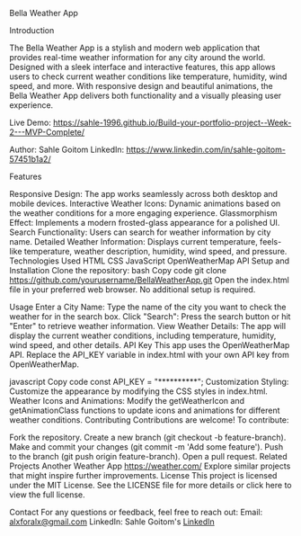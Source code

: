 Bella Weather App




Introduction

The Bella Weather App is a stylish and modern web application that provides real-time weather information for any city around the world. Designed with a sleek interface and interactive features, this app allows users to check current weather conditions like temperature, humidity, wind speed, and more. With responsive design and beautiful animations, the Bella Weather App delivers both functionality and a visually pleasing user experience.

Live Demo: https://sahle-1996.github.io/Build-your-portfolio-project--Week-2---MVP-Complete/

Author: Sahle Goitom
LinkedIn: https://www.linkedin.com/in/sahle-goitom-57451b1a2/





Features

Responsive Design: The app works seamlessly across both desktop and mobile devices.
Interactive Weather Icons: Dynamic animations based on the weather conditions for a more engaging experience.
Glassmorphism Effect: Implements a modern frosted-glass appearance for a polished UI.
Search Functionality: Users can search for weather information by city name.
Detailed Weather Information: Displays current temperature, feels-like temperature, weather description, humidity, wind speed, and pressure.
Technologies Used
HTML
CSS
JavaScript
OpenWeatherMap API
Setup and Installation
Clone the repository:
bash
Copy code
git clone https://github.com/yourusername/BellaWeatherApp.git
Open the index.html file in your preferred web browser.
No additional setup is required.


Usage
Enter a City Name: Type the name of the city you want to check the weather for in the search box.
Click "Search": Press the search button or hit "Enter" to retrieve weather information.
View Weather Details: The app will display the current weather conditions, including temperature, humidity, wind speed, and other details.
API Key
This app uses the OpenWeatherMap API. Replace the API_KEY variable in index.html with your own API key from OpenWeatherMap.


javascript
Copy code
const API_KEY = "**********";
Customization
Styling: Customize the appearance by modifying the CSS styles in index.html.
Weather Icons and Animations: Modify the getWeatherIcon and getAnimationClass functions to update icons and animations for different weather conditions.
Contributing
Contributions are welcome! To contribute:



Fork the repository.
Create a new branch (git checkout -b feature-branch).
Make and commit your changes (git commit -m 'Add some feature').
Push to the branch (git push origin feature-branch).
Open a pull request.
Related Projects
Another Weather App https://weather.com/
Explore similar projects that might inspire further improvements.
License
This project is licensed under the MIT License. See the LICENSE file for more details or click here to view the full license.




Contact
For any questions or feedback, feel free to reach out:
Email: alxforalx@gmail.com
LinkedIn: Sahle Goitom's [LinkedIn](https://www.linkedin.com/in/sahle-goitom-57451b1a2/)
